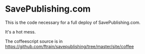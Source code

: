 # SavePublishing.com

This is the code necessary for a full deploy of SavePublishing.com.

It's a hot mess.

The coffeescript source is in 
https://github.com/ftrain/savepublishing/tree/master/site/coffee

